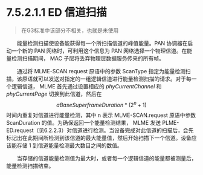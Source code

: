 # 7.5.2.1.1 ED 信道扫描
>在G3标准中该部分不相关，也就是未使用

　　能量检测扫描使设备能获得每一个所扫描信道的峰值能量。PAN 协调器在启动一个新的 PAN 网络时，可利用这个信息为 PAN 网络选择一个物理信道。在能量检测扫描期间， MAC 子层将丢弃物理层数据服务传来的所有帧。

　　通过将 MLME-SCAN.request 原语中的参数 ScanType 指定为能量检测扫描，该原语就可以发送对指定的一组逻辑信道进行能量检测扫描的请求。对于每一个逻辑信道， MLME  首先通过设置相应的 *phyCurrentChannel* 和 *phyCurrentPage* 切换到此信道，然后在 $$aBaseSuperframeDuration * (2^n + 1)$$ 时间内重复对信道进行能量检测，其中 n 表示 MLME-SCAN.request 原语中参数 ScanDuration 的值。为确保返回一个能量检测结果， MLME 发送 PLME-ED.request（见6.2.2.3）对信道进行检测。当设备完成对此信道的扫描后，会先标记出在此期间所检测到该信道的最大能量值，然后开始扫描下一个信道。设备应该能存储 1 到信道能量检测最大数目之间的数值。

　　当存储的信道能量检测值为最大时，或者每一个逻辑信道的能量都被测量后，能量检测扫描结束。
